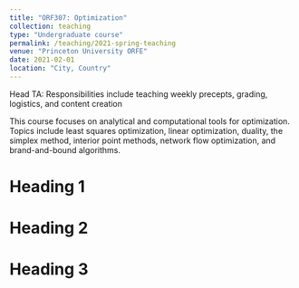 ```yaml
---
title: "ORF307: Optimization"
collection: teaching
type: "Undergraduate course"
permalink: /teaching/2021-spring-teaching
venue: "Princeton University ORFE"
date: 2021-02-01
location: "City, Country"
---
```


Head TA: Responsibilities include teaching weekly precepts, grading, logistics, and content creation

This course focuses on analytical and computational tools for optimization.  Topics include least squares optimization, linear optimization, duality, the simplex method, interior point methods, network flow optimization, and brand-and-bound algorithms.


Heading 1
======

Heading 2
======

Heading 3
======